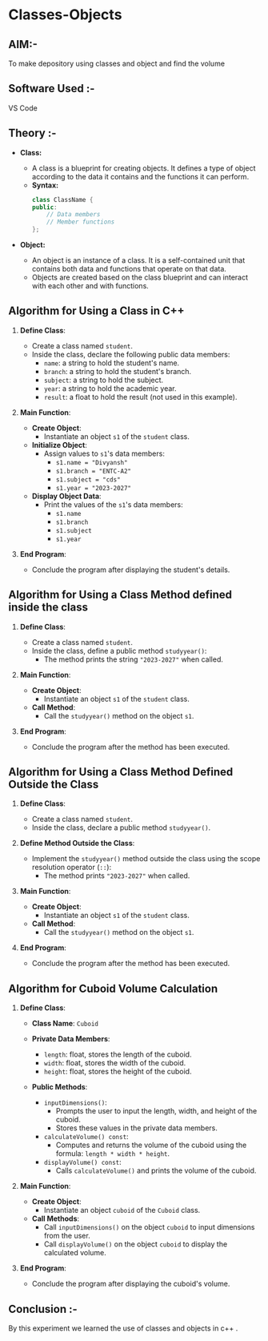 # Classes-Objects

## AIM:- <br>
To make depository using classes and object and find the volume <br>

## Software Used :- <br>
VS Code <br>

## Theory :- <br>

- **Class:**
  - A class is a blueprint for creating objects. It defines a type of object according to the data it contains and the functions it can perform.
  - **Syntax:**
    ```cpp
    class ClassName {
    public:
        // Data members
        // Member functions
    };
    ```

- **Object:**
  - An object is an instance of a class. It is a self-contained unit that contains both data and functions that operate on that data.
  - Objects are created based on the class blueprint and can interact with each other and with functions.
 
## Algorithm for Using a Class in C++

1. **Define Class**:
   - Create a class named `student`.
   - Inside the class, declare the following public data members:
     - `name`: a string to hold the student's name.
     - `branch`: a string to hold the student's branch.
     - `subject`: a string to hold the subject.
     - `year`: a string to hold the academic year.
     - `result`: a float to hold the result (not used in this example).

2. **Main Function**:
   - **Create Object**:
     - Instantiate an object `s1` of the `student` class.
   - **Initialize Object**:
     - Assign values to `s1`'s data members:
       - `s1.name = "Divyansh"`
       - `s1.branch = "ENTC-A2"`
       - `s1.subject = "cds"`
       - `s1.year = "2023-2027"`
   - **Display Object Data**:
     - Print the values of the `s1`'s data members:
       - `s1.name`
       - `s1.branch`
       - `s1.subject`
       - `s1.year`

3. **End Program**:
   - Conclude the program after displaying the student's details.

## Algorithm for Using a Class Method defined inside the class

1. **Define Class**:
   - Create a class named `student`.
   - Inside the class, define a public method `studyyear()`:
     - The method prints the string `"2023-2027"` when called.

2. **Main Function**:
   - **Create Object**:
     - Instantiate an object `s1` of the `student` class.
   - **Call Method**:
     - Call the `studyyear()` method on the object `s1`.

3. **End Program**:
   - Conclude the program after the method has been executed.

## Algorithm for Using a Class Method Defined Outside the Class

1. **Define Class**:
   - Create a class named `student`.
   - Inside the class, declare a public method `studyyear()`.

2. **Define Method Outside the Class**:
   - Implement the `studyyear()` method outside the class using the scope resolution operator (`::`):
     - The method prints `"2023-2027"` when called.

3. **Main Function**:
   - **Create Object**:
     - Instantiate an object `s1` of the `student` class.
   - **Call Method**:
     - Call the `studyyear()` method on the object `s1`.

4. **End Program**:
   - Conclude the program after the method has been executed.

## Algorithm for Cuboid Volume Calculation

1. **Define Class**:
   - **Class Name**: `Cuboid`
   - **Private Data Members**:
     - `length`: float, stores the length of the cuboid.
     - `width`: float, stores the width of the cuboid.
     - `height`: float, stores the height of the cuboid.

   - **Public Methods**:
     - `inputDimensions()`:
       - Prompts the user to input the length, width, and height of the cuboid.
       - Stores these values in the private data members.
     - `calculateVolume() const`:
       - Computes and returns the volume of the cuboid using the formula: `length * width * height`.
     - `displayVolume() const`:
       - Calls `calculateVolume()` and prints the volume of the cuboid.

2. **Main Function**:
   - **Create Object**:
     - Instantiate an object `cuboid` of the `Cuboid` class.
   - **Call Methods**:
     - Call `inputDimensions()` on the object `cuboid` to input dimensions from the user.
     - Call `displayVolume()` on the object `cuboid` to display the calculated volume.

3. **End Program**:
   - Conclude the program after displaying the cuboid's volume.


## Conclusion :- <br>
By this experiment we learned the use of classes and objects in c++ . <br>
